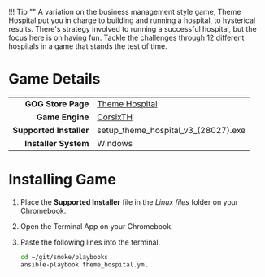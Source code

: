 !!! Tip ""
    A variation on the business management style game, Theme Hospital put you in charge to building and running a hospital, to hysterical results.  There's strategy involved to running a successful hospital, but the focus here is on having fun.  Tackle the challenges through 12 different hospitals in a game that stands the test of time.

# Game Details

|  |  |
|--:|:--|
| **GOG Store Page** | [Theme Hospital](https://www.gog.com/game/theme_hospital) |
| **Game Engine** | [CorsixTH](https://corsixth.com/) |
| **Supported Installer** | setup_theme_hospital_v3_(28027).exe |
| **Installer System** | Windows |

# Installing Game
1. Place the **Supported Installer** file in the *Linux files* folder on your Chromebook.
1. Open the Terminal App on your Chromebook.
1. Paste the following lines into the terminal.

   ~~~bash
   cd ~/git/smoke/playbooks
   ansible-playbook theme_hospital.yml
   ~~~

